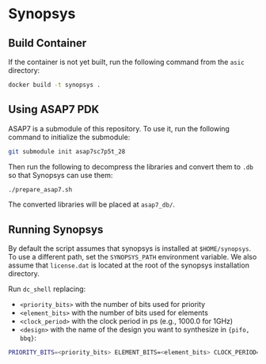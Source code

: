 # Synopsys

## Build Container

If the container is not yet built, run the following command from the `asic` directory:
```bash
docker build -t synopsys .
```

## Using ASAP7 PDK

ASAP7 is a submodule of this repository. To use it, run the following command to initialize the submodule:
```bash
git submodule init asap7sc7p5t_28
```

Then run the following to decompress the libraries and convert them to `.db` so that Synopsys can use them:
```bash
./prepare_asap7.sh
```

The converted libraries will be placed at `asap7_db/`.

## Running Synopsys

By default the script assumes that synopsys is installed at `$HOME/synopsys`. To use a different path, set the `SYNOPSYS_PATH` environment variable. We also assume that `license.dat` is located at the root of the synopsys installation directory.

Run `dc_shell` replacing:

- `<priority_bits>` with the number of bits used for priority
- `<element_bits>` with the number of bits used for elements
- `<clock_period>` with the clock period in ps (e.g., 1000.0 for 1GHz)
- `<design>` with the name of the design you want to synthesize in `{pifo, bbq}`:
```bash
PRIORITY_BITS=<priority_bits> ELEMENT_BITS=<element_bits> CLOCK_PERIOD=<clock_period> ./dc_shell -f <design>.tcl
```
